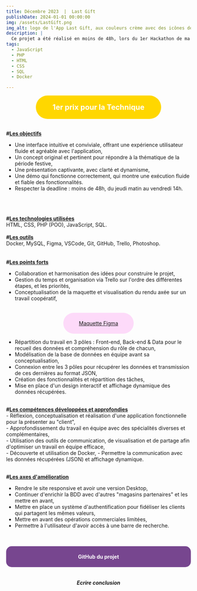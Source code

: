 ```yaml
---
title: Décembre 2023  |  Last Gift
publishDate: 2024-01-01 00:00:00
img: /assets/LastGift.png
img_alt: logo de l'App Last Gift, aux couleurs crème avec des icônes de Noël
description: |
  Ce projet a été réalisé en moins de 48h, lors du 1er Hackathon de ma formation. Lors de cette compétition collaborative, nous nous sommes unis en équipe de développeurs (JS et PHP) et data pour créer une application axée sur le thème des fêtes de fin d'année.
tags:
  - JavaScript
  - PHP
  - HTML
  - CSS
  - SQL
  - Docker

---
```



<div style="background-color: gold; color: white; padding: 20px; border-radius: 40px; text-align: center; width: 60%; margin: auto; font-weight: bold; font-size: 20px;">
    1er prix pour la Technique
</div><br>


<strong>#<u>Les objectifs</u></strong>
<br>
- Une interface intuitive et conviviale, offrant une expérience utilisateur fluide et agréable avec l'application,
- Un concept original et pertinent pour répondre à la thématique de la période festive,
- Une présentation captivante, avec clarté et dynamisme,
- Une démo qui fonctionne correctement, qui montre une exécution fluide et fiable des fonctionnalités.
- Respecter la deadline : moins de 48h, du jeudi matin au vendredi 14h.
<br>
<br>
<br><strong>#<u>Les technologies utilisées</u></strong><br>
HTML, CSS, PHP (POO), JavaScript, SQL.
<br>
<br><strong>#<u>Les outils </u></strong><br>
Docker, MySQL, Figma, VSCode, Git, GitHub, Trello, Photoshop.<br>
<br>
<br><strong>#<u>Les points forts</u></strong><br>

- Collaboration et harmonisation des idées pour construire le projet,<br>
- Gestion du temps et organisation via Trello sur l'ordre des différentes étapes,  et les priorités, <br>
- Conceptualisation de la maquette et visualisation du rendu axée sur un travail coopératif, <br>
<br>
<style>
    .maquette-div {
        background-color: rgba(253,152,239,0.35);
        color: #ffffff;
        padding: 20px;
        border-radius: 40px;
        text-align: center;
        width: 30%;
        margin: auto;
        transition: background-color 0.3s, color 0.3s;
        text-decoration: none;
    }

.maquette-div a {
    color: inherit;
    text-decoration: none;
}

    .maquette-div:hover {
        background-color: #ffffff;
        color: rgba(253,152,239,0.35);
        text-decoration: none;
    }
</style>

<div class="maquette-div">
    <a href="https://www.figma.com/file/b2tphRiFhH7KTretDThTZ5/Hackathon---E-Majin-Team?type=design&node-id=0-1&mode=design&t=xOiNhoudVPM7sNCJ-0" target="_blank" rel="noopener noreferrer">Maquette Figma</a>
</div>


- Répartition du travail en 3 pôles : Front-end, Back-end & Data pour le recueil des données et compréhension du rôle de chacun,<br>
- Modélisation de la base de données en équipe avant sa conceptualisation,<br>
- Connexion entre les 3 pôles pour récupérer les données et transmission de ces dernières au format JSON,<br>
- Création des fonctionnalités et répartition des tâches,<br>
- Mise en place d'un design interactif et affichage dynamique des données récupérées.<br>
<br>
  <strong>#<u>Les compétences développées et approfondies</u></strong><br>
- Réflexion, conceptualisation et réalisation d'une application fonctionnelle pour la présenter au "client",<br>
- Approfondissement du travail en équipe avec des spécialités diverses et complémentaires,<br>
- Utilisation des outils de communication, de visualisation et de partage afin d'optimiser un travail en équipe efficace,<br>
- Découverte et utilisation de Docker,
- Permettre la communication avec les données récupérées (JSON) et affichage dynamique.

  <br><strong>#<u>Les axes d'amélioration</u></strong>
<br>
- Rendre le site responsive et avoir une version Desktop,
- Continuer d'enrichir la BDD avec d'autres "magasins partenaires" et les mettre en avant,
- Mettre en place un système d'authentification pour fidéliser les clients qui partagent les mêmes valeurs,
- Mettre en avant des opérations commerciales limitées,
- Permettre à l'utilisateur d'avoir accès à une barre de recherche.

<br>
<br>
<div style="background-color: #77468f; color: #ffffff; padding: 20px; border-radius: 15px; text-align: center;">
    <strong><a href="https://github.com/WildCodeSchool/2023-09-bordeaux-hackathon-E-Majin" target="_blank" rel="noopener noreferrer" style="color: #ffffff; text-decoration: none;">GitHub du projet</a></strong>
</div>

<br>
<br>
<strong><em><center>Ecrire conclusion</em></strong><br>
<br>